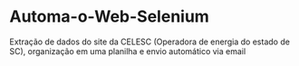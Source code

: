 # Automa-o-Web-Selenium
Extração de dados do site da CELESC (Operadora de energia do estado de SC), organização em uma planilha e envio automático via email
